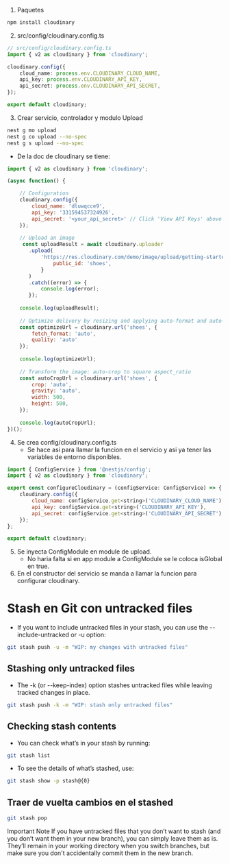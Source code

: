 1. Paquetes
``` bash
npm install cloudinary
```

2. src/config/cloudinary.config.ts

```typescript
// src/config/cloudinary.config.ts
import { v2 as cloudinary } from 'cloudinary';

cloudinary.config({
    cloud_name: process.env.CLOUDINARY_CLOUD_NAME,
    api_key: process.env.CLOUDINARY_API_KEY,
    api_secret: process.env.CLOUDINARY_API_SECRET,
});

export default cloudinary;


```

3. Crear servicio, controlador y modulo Upload
```bash
nest g mo upload
nest g co upload --no-spec
nest g s upload --no-spec
```




- De la doc de cloudinary se tiene:

```js
import { v2 as cloudinary } from 'cloudinary';

(async function() {

    // Configuration
    cloudinary.config({ 
        cloud_name: 'dluwqcce9', 
        api_key: '331594537324926', 
        api_secret: '<your_api_secret>' // Click 'View API Keys' above to copy your API secret
    });
    
    // Upload an image
     const uploadResult = await cloudinary.uploader
       .upload(
           'https://res.cloudinary.com/demo/image/upload/getting-started/shoes.jpg', {
               public_id: 'shoes',
           }
       )
       .catch((error) => {
           console.log(error);
       });
    
    console.log(uploadResult);
    
    // Optimize delivery by resizing and applying auto-format and auto-quality
    const optimizeUrl = cloudinary.url('shoes', {
        fetch_format: 'auto',
        quality: 'auto'
    });
    
    console.log(optimizeUrl);
    
    // Transform the image: auto-crop to square aspect_ratio
    const autoCropUrl = cloudinary.url('shoes', {
        crop: 'auto',
        gravity: 'auto',
        width: 500,
        height: 500,
    });
    
    console.log(autoCropUrl);    
})();
```



4. Se crea config/cloudinary.config.ts
    - Se hace asi para llamar la funcion en el servicio y asi ya tener las variables de entorno disponibles.

```javascript
import { ConfigService } from '@nestjs/config';
import { v2 as cloudinary } from 'cloudinary';

export const configureCloudinary = (configService: ConfigService) => {
    cloudinary.config({
        cloud_name: configService.get<string>('CLOUDINARY_CLOUD_NAME'),
        api_key: configService.get<string>('CLOUDINARY_API_KEY'),
        api_secret: configService.get<string>('CLOUDINARY_API_SECRET'),
    });
};

export default cloudinary;
```

5. Se inyecta ConfigModule en module de upload.
    - No haria falta si en app module a ConfigModule se le coloca isGlobal en true.
6. En el constructor del servicio se manda a llamar la funcion para configurar cloudinary.









# Stash en Git con untracked files
- If you want to include untracked files in your stash, you can use the --include-untracked or -u option:

```bash
git stash push -u -m "WIP: my changes with untracked files"
```

## Stashing only untracked files
- The -k (or --keep-index) option stashes untracked files while leaving tracked changes in place.

```bash
git stash push -k -m "WIP: stash only untracked files"
```

## Checking stash contents
- You can check what’s in your stash by running:

```bash
git stash list
```

- To see the details of what’s stashed, use:

```bash
git stash show -p stash@{0}
```

## Traer de vuelta cambios en el stashed

```bash
git stash pop
```


Important Note
If you have untracked files that you don’t want to stash (and you don’t want them in your new branch), you can simply leave them as is. They’ll remain in your working directory when you switch branches, but make sure you don't accidentally commit them in the new branch.